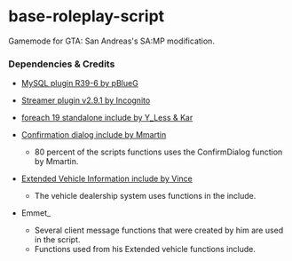 # base-roleplay-script
Gamemode for GTA: San Andreas's SA:MP modification.

### Dependencies & Credits

- [MySQL plugin R39-6 by pBlueG](https://github.com/pBlueG/SA-MP-MySQL/releases/tag/R39-6)

- [Streamer plugin v2.9.1 by Incognito](https://github.com/samp-incognito/samp-streamer-plugin/releases)
- [foreach 19 standalone include by Y_Less & Kar](http://forum.sa-mp.com/showthread.php?t=570868)

- [Confirmation dialog include by Mmartin](http://forum.sa-mp.com/showthread.php?t=566613)
	- 80 percent of the scripts functions uses the ConfirmDialog function by Mmartin.

- [Extended Vehicle Information include by Vince](http://forum.sa-mp.com/showthread.php?t=438678)
	- The vehicle dealership system uses functions in the include.

- Emmet_ 
	- Several client message functions that were created by him are used in the script.
	- Functions used from his Extended vehicle functions include.
